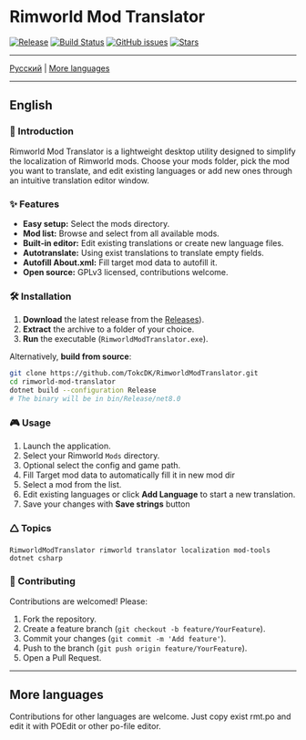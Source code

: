 # Rimworld Mod Translator

[![Release](https://img.shields.io/github/v/release/TokcDK/RimworldModTranslator
)](LICENSE) [![Build Status](https://img.shields.io/github/actions/workflow/status/TokcDK/RimworldModTranslator/ci.yml)](https://github.com/TokcDK/RimworldModTranslator/actions) [![GitHub issues](https://img.shields.io/github/issues/TokcDK/RimworldModTranslator)](https://github.com/TokcDK/RimworldModTranslator/issues) [![Stars](https://img.shields.io/github/stars/TokcDK/RimworldModTranslator)](https://github.com/TokcDK/RimworldModTranslator/stargazers)

---

[Русский](README_RU.md) | [More languages](#more-languages)

---

## English

### 🚀 Introduction
Rimworld Mod Translator is a lightweight desktop utility designed to simplify the localization of Rimworld mods. Choose your mods folder, pick the mod you want to translate, and edit existing languages or add new ones through an intuitive translation editor window.

### ✨ Features
- **Easy setup:** Select the mods directory.
- **Mod list:** Browse and select from all available mods.
- **Built‑in editor:** Edit existing translations or create new language files.
- **Autotranslate:** Using exist translations to translate empty fields.
- **Autofill About.xml:** Fill target mod data to autofill it.
- **Open source:** GPLv3 licensed, contributions welcome.

### 🛠️ Installation
1. **Download** the latest release from the [Releases](https://github.com/TokcDK/RimworldModTranslator/releases/latest)).
2. **Extract** the archive to a folder of your choice.
3. **Run** the executable (`RimworldModTranslator.exe`).

Alternatively, **build from source**:

```bash
git clone https://github.com/TokcDK/RimworldModTranslator.git
cd rimworld-mod-translator
dotnet build --configuration Release
# The binary will be in bin/Release/net8.0
```

### 🎮 Usage
1. Launch the application.
2. Select your Rimworld `Mods` directory.
3. Optional select the config and game path.
4. Fill Target mod data to automatically fill it in new mod dir
5. Select a mod from the list.
6. Edit existing languages or click **Add Language** to start a new translation.
7. Save your changes with **Save strings** button

### 🛆 Topics
```
RimworldModTranslator rimworld translator localization mod-tools dotnet csharp
```

### 🤝 Contributing
Contributions are welcomed! Please:
1. Fork the repository.
2. Create a feature branch (`git checkout -b feature/YourFeature`).
3. Commit your changes (`git commit -m 'Add feature'`).
4. Push to the branch (`git push origin feature/YourFeature`).
5. Open a Pull Request.

---

## More languages
Contributions for other languages are welcome. Just copy exist rmt.po and edit it with POEdit or other po-file editor.
